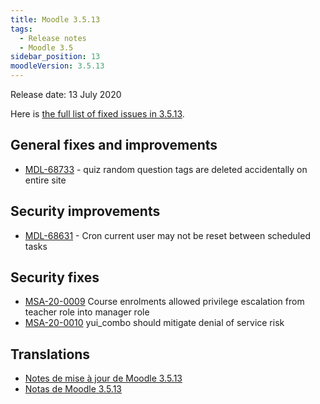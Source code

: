 ```yaml
---
title: Moodle 3.5.13
tags:
  - Release notes
  - Moodle 3.5
sidebar_position: 13
moodleVersion: 3.5.13
---
```


Release date: 13 July 2020

Here is [the full list of fixed issues in 3.5.13](https://moodle.atlassian.net/secure/IssueNavigator!executeAdvanced.jspa?jqlQuery=project+%3D+mdl+AND+resolution+%3D+fixed+AND+fixVersion+in+%28%223.5.13%22%29+ORDER+BY+priority+DESC&runQuery=true&clear=true).

## General fixes and improvements

- [MDL-68733](https://moodle.atlassian.net/browse/MDL-68733) - quiz random question tags are deleted accidentally on entire site

## Security improvements

- [MDL-68631](https://moodle.atlassian.net/browse/MDL-68631) - Cron current user may not be reset between scheduled tasks

## Security fixes

- [MSA-20-0009](https://moodle.org/mod/forum/discuss.php?d=407393) Course enrolments allowed privilege escalation from teacher role into manager role
- [MSA-20-0010](https://moodle.org/mod/forum/discuss.php?d=407394) yui_combo should mitigate denial of service risk

## Translations

- [Notes de mise à jour de Moodle 3.5.13](https://docs.moodle.org/fr/Notes_de_mise_à_jour_de_Moodle_3.5.13)
- [Notas de Moodle 3.5.13](https://docs.moodle.org/es/Notas_de_Moodle_3.5.13)
